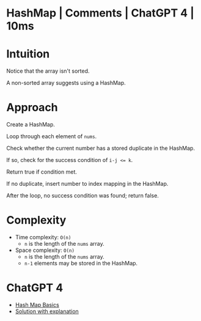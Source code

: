 # HashMap | Comments | ChatGPT 4 | 10ms

# Intuition

Notice that the array isn't sorted.

A non-sorted array suggests using a HashMap.

# Approach

Create a HashMap.

Loop through each element of `nums`.

Check whether the current number has a stored duplicate in the HashMap.

If so, check for the success condition of `i-j <= k`. 

Return true if condition met.

If no duplicate, insert number to index mapping in the HashMap.

After the loop, no success condition was found; return false.

# Complexity

- Time complexity: `O(n)`
    - `n` is the length of the `nums` array.
- Space complexity: `O(n)`
    - `n` is the length of the `nums` array.
    - `n-1` elements may be stored in the HashMap.

# ChatGPT 4

- [Hash Map Basics](https://chat.openai.com/share/c71e0e2b-e6f1-40f7-9a1e-b90f048f6d41)
- [Solution with explanation](https://chat.openai.com/share/9193ae6a-6ca1-4a34-9a81-5fe004d542a8)
